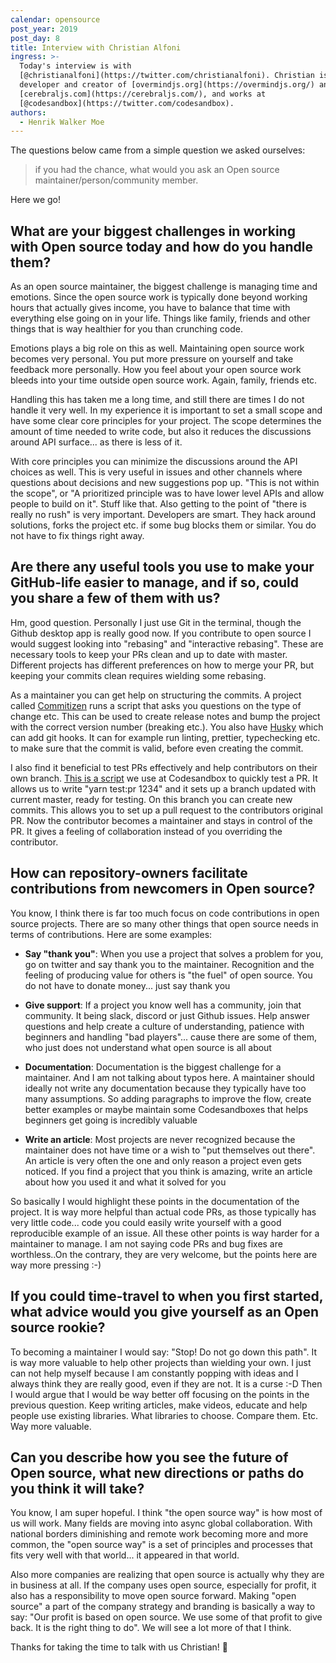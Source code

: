 ```yaml
---
calendar: opensource
post_year: 2019
post_day: 8
title: Interview with Christian Alfoni
ingress: >-
  Today's interview is with
  [@christianalfoni](https://twitter.com/christianalfoni). Christian is a
  developer and creator of [overmindjs.org](https://overmindjs.org/) and
  [cerebraljs.com](https://cerebraljs.com/), and works at
  [@codesandbox](https://twitter.com/codesandbox).
authors:
  - Henrik Walker Moe
---
```

The questions below came from a simple question we asked ourselves: 

> if you had the chance, what would you ask an Open source maintainer/person/community member.

Here we go!

## What are your biggest challenges in working with Open source today and how do you handle them?

As an open source maintainer, the biggest challenge is managing time and emotions. Since the open source work is typically done beyond working hours that actually gives income, you have to balance that time with everything else going on in your life. Things like family, friends and other things that is way healthier for you than crunching code. 

Emotions plays a big role on this as well. Maintaining open source work becomes very personal. You put more pressure on yourself and take feedback more personally. How you feel about your open source work bleeds into your time outside open source work. Again, family, friends etc. 

Handling this has taken me a long time, and still there are times I do not handle it very well. In my experience it is important to set a small scope and have some clear core principles for your project. The scope determines the amount of time needed to write code, but also it reduces the discussions around API surface... as there is less of it. 

With core principles you can minimize the discussions around the API choices as well. This is very useful in issues and other channels where questions about decisions and new suggestions pop up. "This is not within the scope", or "A prioritized principle was to have lower level APIs and allow people to build on it". Stuff like that. Also getting to the point of "there is really no rush" is very important. Developers are smart. They hack around solutions, forks the project etc. if some bug blocks them or similar. You do not have to fix things right away.

## Are there any useful tools you use to make your GitHub-life easier to manage, and if so, could you share a few of them with us?

Hm, good question. Personally I just use Git in the terminal, though the Github desktop app is really good now. If you contribute to open source I would suggest looking into "rebasing" and "interactive rebasing". These are necessary tools to keep your PRs clean and up to date with master. Different projects has different preferences on how to merge your PR, but keeping your commits clean requires wielding some rebasing.

As a maintainer you can get help on structuring the commits. A project called [Commitizen](https://www.npmjs.com/package/commitizen) runs a script that asks you questions on the type of change etc. This can be used to create release notes and bump the project with the correct version number (breaking etc.). You also have [Husky](https://www.npmjs.com/package/husky) which can add git hooks. It can for example run linting, prettier, typechecking etc. to make sure that the commit is valid, before even creating the commit. 

I also find it beneficial to test PRs effectively and help contributors on their own branch. [This is a script](https://gist.github.com/christianalfoni/393b00ccabe128b44ce52025f3c7ab5a) we use at Codesandbox to quickly test a PR. It allows us to write "yarn test:pr 1234" and it sets up a branch updated with current master, ready for testing. On this branch you can create new commits. This allows you to set up a pull request to the contributors original PR. Now the contributor becomes a maintainer and stays in control of the PR. It gives a feeling of collaboration instead of you overriding the contributor.

## How can repository-owners facilitate contributions from newcomers in Open source?

You know, I think there is far too much focus on code contributions in open source projects. There are so many other things that open source needs in terms of contributions. Here are some examples:

- **Say "thank you"**: When you use a project that solves a problem for you, go on twitter and say thank you to the maintainer. Recognition and the feeling of producing value for others is "the fuel" of open source. You do not have to donate money... just say thank you

- **Give support**: If a project you know well has a community, join that community. It being slack, discord or just Github issues. Help answer questions and help create a culture of understanding, patience with beginners and handling "bad players"... cause there are some of them, who just does not understand what open source is all about

- **Documentation**: Documentation is the biggest challenge for a maintainer. And I am not talking about typos here. A maintainer should ideally not write any documentation because they typically have too many assumptions. So adding paragraphs to improve the flow, create better examples or maybe maintain some Codesandboxes that helps beginners get going is incredibly valuable

- **Write an article**: Most projects are never recognized because the maintainer does not have time or a wish to "put themselves out there". An article is very often the one and only reason a project even gets noticed. If you find a project that you think is amazing, write an article about how you used it and what it solved for you

So basically I would highlight these points in the documentation of the project. It is way more helpful than actual code PRs, as those typically has very little code... code you could easily write yourself with a good reproducible example of an issue. All these other points is way harder for a maintainer to manage. I am not saying code PRs and bug fixes are worthless..On the contrary, they are very welcome, but the points here are way more pressing :-)

## If you could time-travel to when you first started, what advice would you give yourself as an Open source rookie?

To becoming a maintainer I would say: "Stop! Do not go down this path". It is way more valuable to help other projects than wielding your own. I just can not help myself because I am constantly popping with ideas and I always think they are really good, even if they are not. It is a curse :-D Then I would argue that I would be way better off focusing on the points in the previous question. Keep writing articles, make videos, educate and help people use existing libraries. What libraries to choose. Compare them. Etc. Way more valuable.

## Can you describe how you see the future of Open source, what new directions or paths do you think it will take?

You know, I am super hopeful. I think "the open source way" is how most of us will work. Many fields are moving into async global collaboration. With national borders diminishing and remote work becoming more and more common, the "open source way" is a set of principles and processes that fits very well with that world... it appeared in that world. 

Also more companies are realizing that open source is actually why they are in business at all. If the company uses open source, especially for profit, it also has a responsibility to move open source forward. Making "open source" a part of the company strategy and branding is basically a way to say: "Our profit is based on open source. We use some of that profit to give back. It is the right thing to do". We will see a lot more of that I think.

Thanks for taking the time to talk with us Christian! 💪
